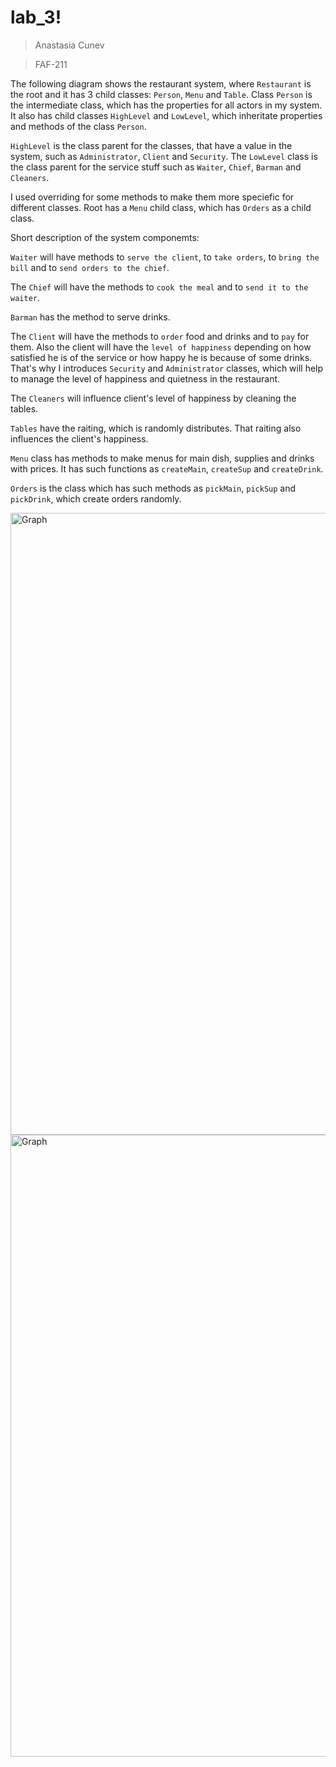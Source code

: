 # lab_3!
> Anastasia Cunev

> FAF-211

The following diagram shows the restaurant system, where `Restaurant` is the root and it has 3 child classes: `Person`, `Menu` and `Table`.
Class `Person` is the intermediate class, which has the properties for all actors in my system. It also has child classes `HighLevel` and `LowLevel`, which inheritate properties and methods of the class `Person`. 

`HighLevel` is the class parent for the classes, that have a value in the system, such as `Administrator`, `Client` and `Security`. The `LowLevel` class is the class parent for the service stuff such as `Waiter`, `Chief`, `Barman` and `Cleaners`.

I used overriding for some methods to make them more speciefic for different classes. Root has a `Menu` child class, which has `Orders` as a child class.

Short description of the system componemts: 

`Waiter` will have methods to `serve the client`, to `take orders`, to `bring the bill` and to `send orders to the chief`.

The `Chief` will have the methods to `cook the meal` and to `send it to the waiter`.

`Barman` has the method to serve drinks.

The `Client` will have the methods to `order` food and drinks and to `pay` for them. Also the client will have the `level of happiness` depending on how satisfied he is of the service or how happy he is because of some drinks. That's why I introduces `Security` and `Administrator` classes, which will help to manage the level of happiness and quietness in the restaurant.

The `Cleaners` will influence client's level of happiness by cleaning the tables.

`Tables` have the raiting, which is randomly distributes. That raiting also influences the client's happiness.

`Menu` class has methods to make menus for main dish, supplies and drinks with prices. It has such functions as `createMain`, `createSup` and `createDrink`.

`Orders` is the class which has such methods as `pickMain`, `pickSup` and `pickDrink`, which create orders randomly. 

<img width="995" alt="Graph" src="https://user-images.githubusercontent.com/96084704/193827168-1f3f52dd-bb54-48d2-bd78-9822c257d7e5.png">

<img width="995" alt="Graph" src="https://user-images.githubusercontent.com/96084704/193654810-429213c5-082a-4546-8007-e2ce62ca6dbf.png">
